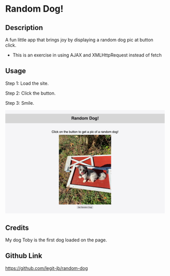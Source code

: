 # Random Dog!

## Description

A fun little app that brings joy by displaying a random dog pic at button click.

- This is an exercise in using AJAX and XMLHttpRequest instead of fetch

## Usage

Step 1: Load the site.

Step 2: Click the button.

Step 3: Smile.

  ![Screenshot of Random Dog!](assets/images/screenshot.png)

## Credits

My dog Toby is the first dog loaded on the page.

## Github Link

https://github.com/legit-jb/random-dog
